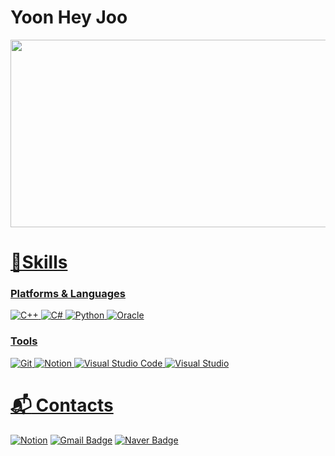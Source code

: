# Yoon Hey Joo 
<a href="https://github.com/devxb/gitanimals">
<img
  src="https://render.gitanimals.org/farms/unaexoo"
  width="600"
  height="300"
/>


# 💪Skills
### Platforms & Languages
![C++](https://img.shields.io/badge/C%2B%2B-00599C.svg?&style=for-the-badge&logo=C%2B%2B&logoColor=white)
![C#](https://img.shields.io/badge/C%23-512BD4.svg?&style=for-the-badge&logo=C%23&logoColor=white)
![Python](https://img.shields.io/badge/Python-3776AB.svg?&style=for-the-badge&logo=Python&logoColor=white)
![Oracle](https://img.shields.io/badge/Oracle-F80000.svg?&style=for-the-badge&logo=Oracle&logoColor=white)


### Tools
![Git](https://img.shields.io/badge/Git-F05032.svg?&style=for-the-badge&logo=Git&logoColor=white)
![Notion](https://img.shields.io/badge/Notion-000000.svg?&style=for-the-badge&logo=Notion&logoColor=white)
![Visual Studio Code](https://img.shields.io/badge/Visual%20Studio%20Code-007ACC.svg?&style=for-the-badge&logo=Visual%20Studio%20Code&logoColor=white)
![Visual Studio](https://img.shields.io/badge/Visual%20Studio-5C2D91.svg?&style=for-the-badge&logo=Visual%20Studio&logoColor=white)
 
# :mailbox_with_mail: Contacts
[![Notion](https://img.shields.io/badge/Notion-000000.svg?&style=for-the-badge&logo=Notion&logoColor=white)](https://unaexoo.notion.site/Coding-bef6d263675844a1a6575d3eae9a9199)
[![Gmail Badge](https://img.shields.io/badge/Gmail-d14836?style=flat-square&logo=Gmail&logoColor=white&link=mailto:assaw102@gamil.com)](mailto:assaw102@gamil.com)
[![Naver Badge](https://img.shields.io/badge/Naver-03C75A?style=flat-square&logo=Naver&logoColor=white&link=mailto:dbspwn1321@naver.com)](mailto:dbspwn1321@naver.com)

